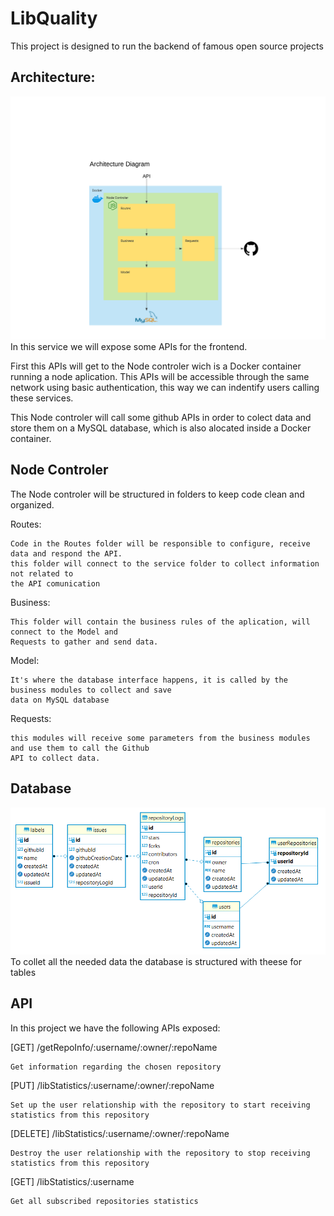 # LibQuality 

This project is designed to run the backend of famous open source projects

## Architecture:

<img src="diagrams/Architecture Diagram.png" alt="Architecture Diagram"/>
In this service we will expose some APIs for the frontend.

First this APIs will get to the Node controler wich is a Docker container running a node aplication.
This APIs will be accessible through the same network using basic authentication, this way we can indentify users calling these services.

This Node controler will call some github APIs in order to colect data and store them on a MySQL database, which is also alocated inside a Docker container.

## Node Controler
The Node controler will be structured in folders to keep code clean and organized.

Routes:

    Code in the Routes folder will be responsible to configure, receive data and respond the API.
    this folder will connect to the service folder to collect information not related to 
    the API comunication
Business:

    This folder will contain the business rules of the aplication, will connect to the Model and
    Requests to gather and send data.
Model:

    It's where the database interface happens, it is called by the business modules to collect and save
    data on MySQL database
Requests:

    this modules will receive some parameters from the business modules and use them to call the Github 
    API to collect data.

## Database
<img src="diagrams/ER.png" alt="Database Diagram"/>
To collet all the needed data the database is structured with theese for tables

## API
In this project we have the following APIs exposed:

[GET] /getRepoInfo/:username/:owner/:repoName

    Get information regarding the chosen repository

[PUT] /libStatistics/:username/:owner/:repoName
    
    Set up the user relationship with the repository to start receiving statistics from this repository

[DELETE] /libStatistics/:username/:owner/:repoName
    
    Destroy the user relationship with the repository to stop receiving statistics from this repository 

[GET] /libStatistics/:username
    
    Get all subscribed repositories statistics
